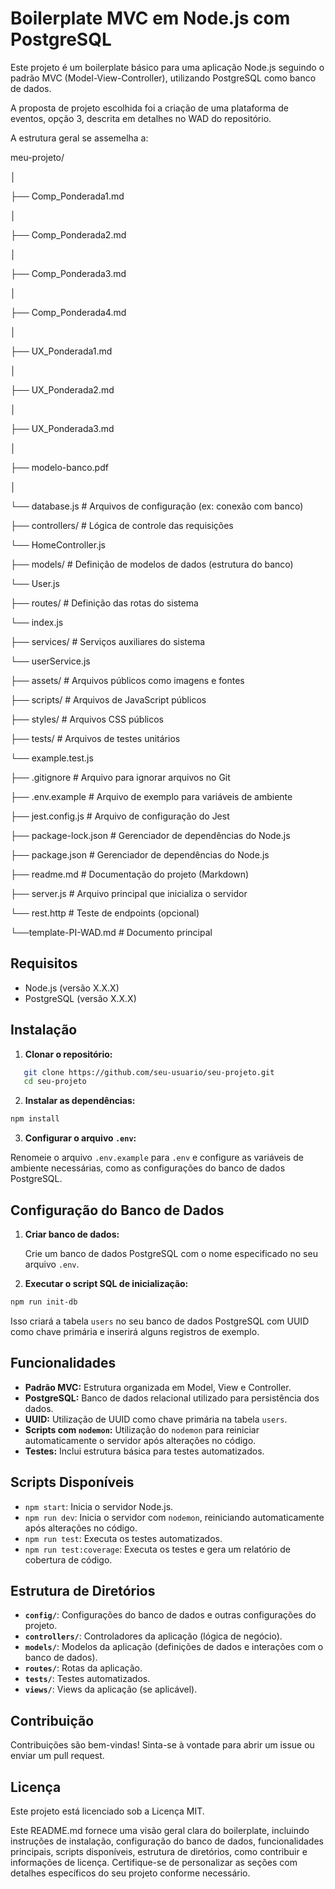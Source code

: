 # Boilerplate MVC em Node.js com PostgreSQL

Este projeto é um boilerplate básico para uma aplicação Node.js seguindo o padrão MVC (Model-View-Controller), utilizando PostgreSQL como banco de dados.

A proposta de projeto escolhida foi a criação de uma plataforma de eventos, opção 3, descrita em detalhes no WAD do repositório.

A estrutura geral se assemelha a:

meu-projeto/

│

├── Comp_Ponderada1.md

│ 

├── Comp_Ponderada2.md

│
   
├── Comp_Ponderada3.md

│   

├── Comp_Ponderada4.md

│   

├── UX_Ponderada1.md

│

├── UX_Ponderada2.md

│  

├── UX_Ponderada3.md

│

├── modelo-banco.pdf

│           

└── database.js            # Arquivos de configuração (ex: conexão com banco)

├── controllers/           # Lógica de controle das requisições

   └── HomeController.js

├── models/                # Definição de modelos de dados (estrutura do banco)

   └── User.js

├── routes/                # Definição das rotas do sistema

   └── index.js

├── services/              # Serviços auxiliares do sistema

   └── userService.js

├── assets/                # Arquivos públicos como imagens e fontes

├── scripts/               # Arquivos de JavaScript públicos

├── styles/                # Arquivos CSS públicos

├── tests/                 # Arquivos de testes unitários

   └── example.test.js

├── .gitignore             # Arquivo para ignorar arquivos no Git

├── .env.example           # Arquivo de exemplo para variáveis de ambiente

├── jest.config.js         # Arquivo de configuração do Jest

├── package-lock.json      # Gerenciador de dependências do Node.js

├── package.json           # Gerenciador de dependências do Node.js

├── readme.md              # Documentação do projeto (Markdown)

├── server.js              # Arquivo principal que inicializa o servidor

└── rest.http              # Teste de endpoints (opcional)

└──template-PI-WAD.md      # Documento principal



## Requisitos

- Node.js (versão X.X.X)
- PostgreSQL (versão X.X.X)

## Instalação

1. **Clonar o repositório:**

```bash
   git clone https://github.com/seu-usuario/seu-projeto.git
   cd seu-projeto
```

2. **Instalar as dependências:**
    
```bash
npm install
```
    
3. **Configurar o arquivo `.env`:**
    
Renomeie o arquivo `.env.example` para `.env` e configure as variáveis de ambiente necessárias, como as configurações do banco de dados PostgreSQL.
    

Configuração do Banco de Dados
------------------------------

1. **Criar banco de dados:**
    
    Crie um banco de dados PostgreSQL com o nome especificado no seu arquivo `.env`.
    
2. **Executar o script SQL de inicialização:**
    
```bash
npm run init-db
```
    
Isso criará a tabela `users` no seu banco de dados PostgreSQL com UUID como chave primária e inserirá alguns registros de exemplo.
    

Funcionalidades
---------------

* **Padrão MVC:** Estrutura organizada em Model, View e Controller.
* **PostgreSQL:** Banco de dados relacional utilizado para persistência dos dados.
* **UUID:** Utilização de UUID como chave primária na tabela `users`.
* **Scripts com `nodemon`:** Utilização do `nodemon` para reiniciar automaticamente o servidor após alterações no código.
* **Testes:** Inclui estrutura básica para testes automatizados.

Scripts Disponíveis
-------------------

* `npm start`: Inicia o servidor Node.js.
* `npm run dev`: Inicia o servidor com `nodemon`, reiniciando automaticamente após alterações no código.
* `npm run test`: Executa os testes automatizados.
* `npm run test:coverage`: Executa os testes e gera um relatório de cobertura de código.

Estrutura de Diretórios
-----------------------

* **`config/`**: Configurações do banco de dados e outras configurações do projeto.
* **`controllers/`**: Controladores da aplicação (lógica de negócio).
* **`models/`**: Modelos da aplicação (definições de dados e interações com o banco de dados).
* **`routes/`**: Rotas da aplicação.
* **`tests/`**: Testes automatizados.
* **`views/`**: Views da aplicação (se aplicável).

Contribuição
------------

Contribuições são bem-vindas! Sinta-se à vontade para abrir um issue ou enviar um pull request.

Licença
-------

Este projeto está licenciado sob a Licença MIT.

Este README.md fornece uma visão geral clara do boilerplate, incluindo instruções de instalação, configuração do banco de dados, funcionalidades principais, scripts disponíveis, estrutura de diretórios, como contribuir e informações de licença. Certifique-se de personalizar as seções com detalhes específicos do seu projeto conforme necessário.
